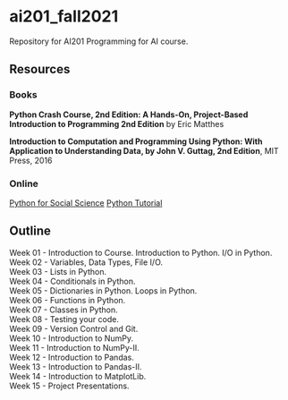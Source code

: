 # ai201_fall2021
Repository for AI201 Programming for AI course.

## Resources
### Books
**Python Crash Course, 2nd Edition: A Hands-On, Project-Based Introduction to Programming 2nd Edition**
by Eric Matthes 

**Introduction to Computation and Programming Using Python: With Application to Understanding Data, by John V. Guttag, 2nd Edition**, MIT Press, 2016

### Online
[Python for Social Science](https://gawron.sdsu.edu/python_for_ss/course_core/book_draft/index.html)
[Python Tutorial](https://docs.python.org/3/tutorial/)

## Outline
Week 01 - Introduction to Course. Introduction to Python. I/O in Python.  
Week 02 - Variables, Data Types, File I/O.  
Week 03 - Lists in Python.  
Week 04 - Conditionals in Python.  
Week 05 - Dictionaries in Python.  Loops in Python.  
Week 06 - Functions in Python.  
Week 07 - Classes in Python.  
Week 08 - Testing your code.  
Week 09 - Version Control and Git.  
Week 10 - Introduction to NumPy.  
Week 11 - Introduction to NumPy-II.  
Week 12 - Introduction to Pandas.  
Week 13 - Introduction to Pandas-II.  
Week 14 - Introduction to MatplotLib.  
Week 15 - Project Presentations.  
